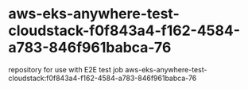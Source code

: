 # aws-eks-anywhere-test-cloudstack-f0f843a4-f162-4584-a783-846f961babca-76
repository for use with E2E test job aws-eks-anywhere-test-cloudstack:f0f843a4-f162-4584-a783-846f961babca-76
